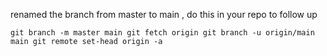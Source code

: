 renamed the branch from master to main ,
do this in your repo to follow up 

`git branch -m master main
git fetch origin
git branch -u origin/main main
git remote set-head origin -a`
